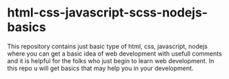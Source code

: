 # html-css-javascript-scss-nodejs-basics 
This repository contains just basic type of html, css, javascript, nodejs where you can get a basic idea of web development with usefull comments and it is helpful for the folks who just begin to learn web development.
In this repo u will get basics that may help you in your development.


  
